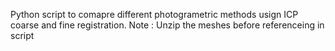 Python script to comapre different photogrametric methods usign ICP coarse and fine registration.
Note : Unzip the meshes before referenceing in script
